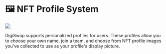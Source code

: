 # 🖼 NFT Profile System

![](<../../.gitbook/assets/docs masthead.png>)

DigiSwap supports personalized profiles for users. These profiles allow you to choose your own name, join a team, and choose from NFT profile images you've collected to use as your profile's display picture.
